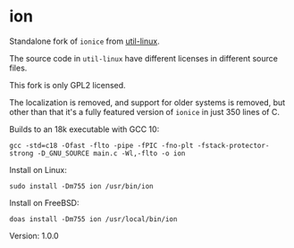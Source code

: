 # ion

Standalone fork of `ionice` from [util-linux](https://github.com/karelzak/util-linux).

The source code in `util-linux` have different licenses in different source files.

This fork is only GPL2 licensed.

The localization is removed, and support for older systems is removed, but other than that it's a fully featured version of `ionice` in just 350 lines of C.

Builds to an 18k executable with GCC 10:

    gcc -std=c18 -Ofast -flto -pipe -fPIC -fno-plt -fstack-protector-strong -D_GNU_SOURCE main.c -Wl,-flto -o ion

Install on Linux:

    sudo install -Dm755 ion /usr/bin/ion

Install on FreeBSD:

    doas install -Dm755 ion /usr/local/bin/ion

Version: 1.0.0
